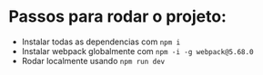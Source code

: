 # Passos para rodar o projeto:

- Instalar todas as dependencias com `npm i`
- Instalar webpack globalmente com `npm -i -g webpack@5.68.0`
- Rodar localmente usando `npm run dev`